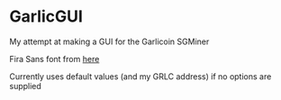# GarlicGUI

My attempt at making a GUI for the Garlicoin SGMiner

Fira Sans font from [here](https://www.fontsquirrel.com/fonts/fira-sans)

Currently uses default values (and my GRLC address) if no options are supplied
